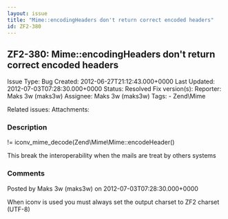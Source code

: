 ```yaml
---
layout: issue
title: "Mime::encodingHeaders don't return correct encoded headers"
id: ZF2-380
---
```


ZF2-380: Mime::encodingHeaders don't return correct encoded headers
-------------------------------------------------------------------

 Issue Type: Bug Created: 2012-06-27T21:12:43.000+0000 Last Updated: 2012-07-03T07:28:30.000+0000 Status: Resolved Fix version(s): 
 Reporter:  Maks 3w (maks3w)  Assignee:  Maks 3w (maks3w)  Tags: - Zend\\Mime
 
 Related issues: 
 Attachments: 
### Description

 != iconv\_mime\_decode(Zend\\Mime\\Mime::encodeHeader()

This break the interoperability when the mails are treat by others systems

 

 

### Comments

Posted by Maks 3w (maks3w) on 2012-07-03T07:28:30.000+0000

When iconv is used you must always set the output charset to ZF2 charset (UTF-8)

 

 